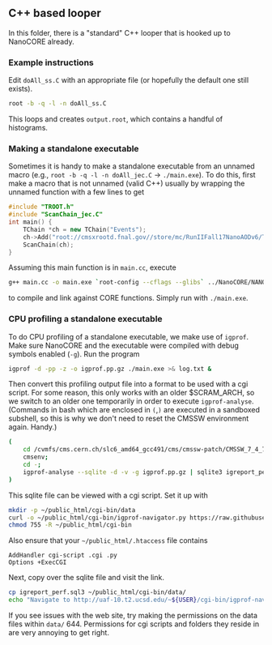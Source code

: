 ## C++ based looper

In this folder, there is a "standard" C++ looper that is hooked up to NanoCORE already.

### Example instructions

Edit `doAll_ss.C` with an appropriate file (or hopefully the default one still exists).

```bash
root -b -q -l -n doAll_ss.C
```

This loops and creates `output.root`, which contains a handful of histograms.

### Making a standalone executable

Sometimes it is handy to make a standalone executable from an unnamed macro (e.g., `root -b -q -l -n doAll_jec.C` -> `./main.exe`).
To do this, first make a macro that is not unnamed (valid C++) usually by wrapping the unnamed function with a few lines to get
```cpp
#include "TROOT.h"
#include "ScanChain_jec.C"
int main() {
    TChain *ch = new TChain("Events");
    ch->Add("root://cmsxrootd.fnal.gov//store/mc/RunIIFall17NanoAODv6/TTJets_SingleLeptFromTbar_TuneCP5_13TeV-madgraphMLM-pythia8/NANOAODSIM/PU2017_12Apr2018_Nano25Oct2019_102X_mc2017_realistic_v7-v1/260000/E5F07826-B7B2-0C48-850C-63F68B5C9B99.root");
    ScanChain(ch);
}
```
Assuming this main function is in `main.cc`, execute
```bash
g++ main.cc -o main.exe `root-config --cflags --glibs` ../NanoCORE/NANO_CORE.so
```
to compile and link against CORE functions. Simply run with `./main.exe`.

### CPU profiling a standalone executable

To do CPU profiling of a standalone executable, we make use of `igprof`. Make sure NanoCORE and the executable
were compiled with debug symbols enabled (`-g`). Run the program
```bash
igprof -d -pp -z -o igprof.pp.gz ./main.exe >& log.txt &
```
Then convert this profiling output file into a format to be used with a cgi script. For some reason, this only
works with an older $SCRAM_ARCH, so we switch to an older one temporarily in order to execute `igprof-analyse`. (Commands
in bash which are enclosed in `(`,`)` are executed in a sandboxed subshell, so this is why we don't need to reset the
CMSSW environment again. Handy.)
```bash
(
    cd /cvmfs/cms.cern.ch/slc6_amd64_gcc491/cms/cmssw-patch/CMSSW_7_4_7_patch1;
    cmsenv;
    cd -;
    igprof-analyse --sqlite -d -v -g igprof.pp.gz | sqlite3 igreport_perf.sql3 >& /dev/null
)
```
This sqlite file can be viewed with a cgi script. Set it up with
```bash
mkdir -p ~/public_html/cgi-bin/data
curl -o ~/public_html/cgi-bin/igprof-navigator.py https://raw.githubusercontent.com/cmstas/NtupleMaker/combined/test/profiling/igprof-navigator.py
chmod 755 -R ~/public_html/cgi-bin
```
Also ensure that your `~/public_html/.htaccess` file contains
```
AddHandler cgi-script .cgi .py
Options +ExecCGI
```
Next, copy over the sqlite file and visit the link.
```bash
cp igreport_perf.sql3 ~/public_html/cgi-bin/data/
echo "Navigate to http://uaf-10.t2.ucsd.edu/~${USER}/cgi-bin/igprof-navigator.py/igreport_perf/"
```
If you see issues with the web site, try making the permissions on the data files within `data/` 644. 
Permissions for cgi scripts and folders they reside in are very annoying to get right. 
